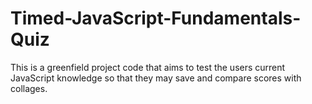 # Timed-JavaScript-Fundamentals-Quiz
This is a greenfield project code that aims to test the users current JavaScript knowledge so that they may save and compare scores with collages. 
